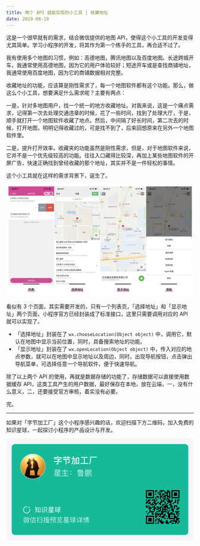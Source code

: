 ```yaml
---
title: 两个 API 就能实现的小工具 | 收藏地址
date: 2019-08-19
---
```


这是一个很早就有的需求，结合微信提供的地图 API，使得这个小工具的开发变得尤其简单。学习小程序的开发，将其作为第一个练手的工具，再合适不过了。

我有使用多个地图的习惯，例如：高德地图，腾讯地图以及百度地图。长途跨城开车，我通常使用高德地图，因为它的用户体验较好；短途开车或是查找商铺地址，我通常使用百度地图，因为它的商铺数据相对完整。

收藏地址的功能，应该算是刚性需求了，每一个地图软件都有这个功能。那么，做这么个小工具，想要满足什么需求呢？主要有两点：

一是，针对多地图用户，找一个统一的地方收藏地址。对我来说，这是一个痛点需求，记得第一次去处理交通违章的时候，花了一些时间，找到了处理大厅，于是，顺手就打开一个地图软件收藏了地点。然后，中间隔了好长时间，第二次去的时候，打开地图，明明记得收藏过的，可是找不到了，后来回想原来在另外一个地图软件里。

二是，提升打开效率。收藏夹的功能虽然是刚性需求，但是，对于地图软件来说，它并不是一个优先级较高的功能。往往入口藏得比较深，再加上某些地图软件的开屏广告，快速正确找到曾经收藏的那个地址，其实并不是一件轻松的事情。

这个小工具就在这样的需求背景下，诞生了。

![](./_image/2019-08-23-10-00-51.png)

看似有 3 个页面，其实需要开发的，只有一个列表页，「选择地址」和「显示地址」两个页面，小程序官方已经封装成了标准接口，这里只需要调用对应的 API 就可以实现了。

- 「选择地址」封装在了 `wx.chooseLocation(Object object)` 中，调用它，默认在地图中显示当前位置，同时，具备搜索地址的功能。
- 「显示地址」封装在了 `wx.openLocation(Object object)` 中，传入对应的地点参数，就可以在地图中显示地址以及周边，同时，出现导航按钮，点击弹出导航菜单，可选择任意一个导航软件，便于快速导航。

除了以上两个 API 的使用，再就是数据存储的功能了，存储数据可以直接使用数据缓存 API，这类工具产生的用户数据，最好保存在本地，放在云端，一，没有什么意义，二，还要接受官方审核，着实没有必要。

完。
- - - - - 
如果对「字节加工厂」这个小程序感兴趣的话，欢迎扫描下方二维码，加入免费的知识星球，一起探讨小程序的产品设计与开发。

![](./_image/zsxq-byte-factory.jpg)


